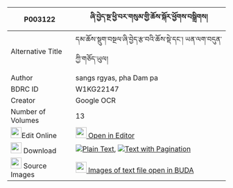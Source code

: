 |P003122|ཞི་བྱེད་སྔ་ཕྱི་བར་གསུམ་གྱི་ཆོས་སྐོར་ཕྱོགས་བསྒྲིགས། 
| --- | --- 
|Alternative Title |དམ་ཆོས་སྡུག་བསྔལ་ཞི་བྱེད་རྩ་བའི་ཆོས་སྡེ་དང་། ཡན་ལག་བདུན་ཀྱི་གཅོད་ཡུལ།
|Author| sangs rgyas, pha Dam pa
|BDRC ID | W1KG22147
|Creator | Google OCR
|Number of Volumes| 13
|<img width="25" src="https://img.icons8.com/color/25/000000/edit-property.png">Edit Online| [<img width="25" src="https://avatars.githubusercontent.com/u/45091458?s=200&v=4"> Open in Editor](http://editor.openpecha.org/P003122)
|<img width="25" src="https://img.icons8.com/fluent/48/000000/download-2.png"/>  Download | [![](https://img.icons8.com/color/20/000000/txt.png)Plain Text](https://github.com/Openpecha/P003122/releases/download/v2/shyije_ngachi_bar_sum_gyi_chok_plain_P003122.zip), [![](https://img.icons8.com/color/20/000000/txt.png)Text with Pagination](https://github.com/Openpecha/P003122/releases/download/v2/shyije_ngachi_bar_sum_gyi_chok_pages_P003122.zip)
|<img width="25" src="https://img.icons8.com/plasticine/100/000000/pictures-folder.png"/>  Source Images | [<img width="25" src="https://library.bdrc.io/icons/BUDA-small.svg"> Images of text file open in BUDA](https://library.bdrc.io/show/bdr:W1KG22147)